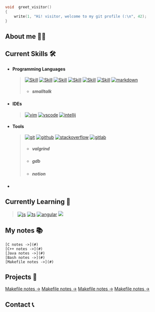 ```c
void  greet_visitor()
{
    write(1, "Hi! visitor, welcome to my git profile (:\n", 42);
}
```

## About me 🙋‍♂️

## Current Skills 🛠️

- #### Programming Languages
  
  >   [![Skill](https://skillicons.dev/icons?i=c)](https://skillicons.dev)
  >   [![Skill](https://skillicons.dev/icons?i=cpp)](https://skillicons.dev)
  >   [![Skill](https://skillicons.dev/icons?i=java)](https://skillicons.dev)
  >   [![Skill](https://skillicons.dev/icons?i=bash)](https://skillicons.dev)
  >   [![Skill](https://skillicons.dev/icons?i=html)](https://skillicons.dev)
  >   [![Skill](https://skillicons.dev/icons?i=css)](https://skillicons.dev)
  >   [![markdown](https://skillicons.dev/icons?i=md)](https://skillicons.dev)
  > - ##### smalltalk

- #### IDEs
  
  > [![vim](https://skillicons.dev/icons?i=vim)](https://skillicons.dev)
  > [![vscode](https://skillicons.dev/icons?i=vscode)](https://skillicons.dev)
  > [![intellij](https://skillicons.dev/icons?i=idea)](https://skillicons.dev)

- #### Tools

  > [![git](https://skillicons.dev/icons?i=git)](https://skillicons.dev)
  > [![github](https://skillicons.dev/icons?i=github)](https://skillicons.dev)
  > [![stackoverflow](https://skillicons.dev/icons?i=stackoverflow)](https://skillicons.dev)
  > [![gitlab](https://skillicons.dev/icons?i=gitlab)](https://skillicons.dev)
  > - ##### valgrind
  > - ##### gdb
  > - ##### notion

- #### 

## Currently Learning 📖
> [![js](https://skillicons.dev/icons?i=angular)](https://skillicons.dev)
> [![ts](https://skillicons.dev/icons?i=js)](https://skillicons.dev)
> [![angular](https://skillicons.dev/icons?i=ts)](https://skillicons.dev)
> [![](https://skillicons.dev/icons?i=docker)](https://skillicons.dev)


## My notes 📚
    [C notes ->](#)
    [C++ notes ->](#)
    [Java notes ->](#)
    [Bash notes ->](#)
    [Makefile notes ->](#)

## Projects 📁
   [Makefile notes ->](#)
   [Makefile notes ->](#)
   [Makefile notes ->](#)
   [Makefile notes ->](#)
   
## Contact 📞
